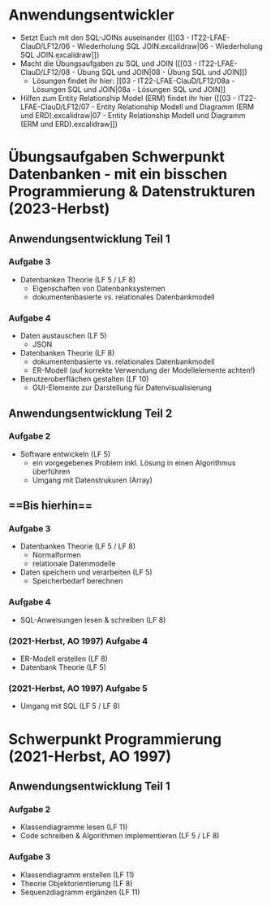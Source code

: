 # Anwendungsentwickler
- Setzt Euch mit den SQL-JOINs auseinander ([[03 - IT22-LFAE-ClauD/LF12/06 - Wiederholung SQL JOIN.excalidraw|06 - Wiederholung SQL JOIN.excalidraw]])
- Macht die Übungsaufgaben zu SQL und JOIN ([[03 - IT22-LFAE-ClauD/LF12/08 - Übung SQL und JOIN|08 - Übung SQL und JOIN]])
	- Lösungen findet ihr hier: [[03 - IT22-LFAE-ClauD/LF12/08a - Lösungen SQL und JOIN|08a - Lösungen SQL und JOIN]]
- Hilfen zum Entity Relationship Model (ERM) findet ihr hier ([[03 - IT22-LFAE-ClauD/LF12/07 - Entity Relationship Modell und Diagramm (ERM und ERD).excalidraw|07 - Entity Relationship Modell und Diagramm (ERM und ERD).excalidraw]])
# Übungsaufgaben Schwerpunkt Datenbanken - mit ein bisschen Programmierung & Datenstrukturen (2023-Herbst)
## Anwendungsentwicklung Teil 1
### Aufgabe 3
* Datenbanken Theorie (LF 5 / LF 8)
	* Eigenschaften von Datenbanksystemen
	* dokumentenbasierte vs. relationales Datenbankmodell

### Aufgabe 4
* Daten austauschen (LF 5)
	* JSON
* Datenbanken Theorie (LF 8)
	* dokumentenbasierte vs. relationales Datenbankmodell
	* ER-Modell (auf korrekte Verwendung der Modellelemente achten!)
* Benutzeroberflächen gestalten (LF 10)
	* GUI-Elemente zur Darstellung für Datenvisualisierung

## Anwendungsentwicklung Teil 2

### Aufgabe 2
* Software entwickeln (LF 5)
	* ein vorgegebenes Problem inkl. Lösung in einen Algorithmus überführen
	* Umgang mit Datenstrukuren (Array)

==Bis hierhin==
---


### Aufgabe 3
* Datenbanken Theorie (LF 5 / LF 8)
	* Normalformen
	* relationale Datenmodelle
* Daten speichern und verarbeiten (LF 5)
	* Speicherbedarf berechnen

### Aufgabe 4
* SQL-Anweisungen lesen & schreiben (LF 8)

### (2021-Herbst, AO 1997) Aufgabe 4
- ER-Modell erstellen (LF 8)
- Datenbank Theorie (LF 5)

### (2021-Herbst, AO 1997) Aufgabe 5
* Umgang mit SQL (LF 5 / LF 8)
# Schwerpunkt Programmierung (2021-Herbst, AO 1997)

## Anwendungsentwicklung Teil 1

### Aufgabe 2
- Klassendiagramme lesen (LF 11)
- Code schreiben & Algorithmen implementieren (LF 5 / LF 8)

### Aufgabe 3
- Klassendiagramm erstellen (LF 11)
- Theorie Objektorientierung (LF 8)
- Sequenzdiagramm ergänzen (LF 11)